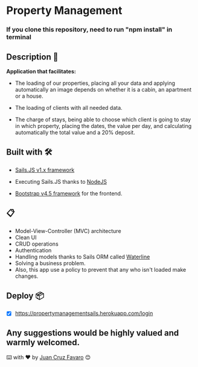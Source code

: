 # Property Management

### If you clone this repository, need to run "npm install" in terminal

## Description 🚀

**Application that facilitates:**

- The loading of our properties, placing all your data and applying automatically an image depends on whether it is a cabin, an apartment or a house.

- The loading of clients with all needed data.

- The charge of stays, being able to choose which client is going to stay in which property, placing the dates, the value per day, and calculating automatically the total value and a 20% deposit.

## Built with 🛠️

- [Sails.JS v1.x framework](https://sailsjs.com/)

- Executing Sails.JS thanks to [NodeJS](https://nodejs.org/en/)

- [Bootstrap v4.5 framework](https://getbootstrap.com/) for the frontend.

## 📋

- Model-View-Controller (MVC) architecture
- Clean UI
- CRUD operations
- Authentication
- Handling models thanks to Sails ORM called [Waterline](https://github.com/balderdashy/waterline)
- Solving a business problem.
- Also, this app use a policy to prevent that any who isn't loaded make changes.

## Deploy 📦

- [X] https://propertymanagementsails.herokuapp.com/login

Any suggestions would be highly valued and warmly welcomed.
---
⌨️ with ❤️ by [Juan Cruz Favaro](https://github.com/JCFavaro) 😊
